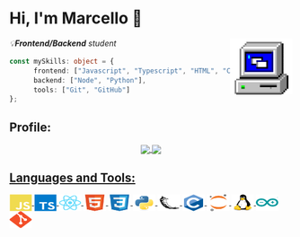 # Hi, I'm Marcello 🍕

<p>
  <em>
      <img src="https://github.com/TheDudeThatCode/TheDudeThatCode/blob/master/Assets/PC.gif" height=100 align="right"/>
      💡<b>Frontend/Backend</b> student<br>
  </em>
</p>

```typescript
const mySkills: object = {
      frontend: ["Javascript", "Typescript", "HTML", "CSS", "React"].
      backend: ["Node", "Python"],
      tools: ["Git", "GitHub"]
};
```
## Profile:
<div align="center">
  <a href="https://github.com/MarcelloBB">
    
  <img align="center" height="145em" src="https://github-readme-stats.vercel.app/api?username=MarcelloBB&show_icons=true&theme=dark&include_all_commits=true&count_private=true"/>
    
  <img align="center" height="145em" src="https://github-readme-stats.vercel.app/api/top-langs/?username=MarcelloBB&layout=compact&langs_count=5&theme=dark"/>
</div>

## Languages and Tools:
<img align="center" height="30" width="40" src="https://raw.githubusercontent.com/devicons/devicon/master/icons/javascript/javascript-plain.svg">
<img align="center" height="30" width="40" src="https://raw.githubusercontent.com/devicons/devicon/master/icons/typescript/typescript-plain.svg">
<img align="center" height="30" width="40" src="https://raw.githubusercontent.com/devicons/devicon/master/icons/react/react-original.svg">
<img align="center" height="30" width="40" src="https://raw.githubusercontent.com/devicons/devicon/master/icons/html5/html5-original.svg">  
<img align="center" height="30" width="40" src="https://raw.githubusercontent.com/devicons/devicon/master/icons/css3/css3-original.svg">  
<img align="center" height="30" width="40" src="https://raw.githubusercontent.com/devicons/devicon/master/icons/python/python-original.svg">
<img align="center" height="30" width="40" src="https://raw.githubusercontent.com/devicons/devicon/master/icons/flask/flask-original.svg">  
<img align="center" height="30" width="40" src="https://raw.githubusercontent.com/devicons/devicon/master/icons/c/c-original.svg">  
<img align="center" height="30" width="40" src="https://raw.githubusercontent.com/devicons/devicon/master/icons/jupyter/jupyter-original.svg">  
<img align="center" height="30" width="40" src="https://raw.githubusercontent.com/devicons/devicon/master/icons/linux/linux-original.svg">  
<img align="center" height="30" width="40" src="https://raw.githubusercontent.com/devicons/devicon/master/icons/arduino/arduino-original.svg">
<img align="center" height="30" width="40" src="https://raw.githubusercontent.com/devicons/devicon/master/icons/git/git-original.svg">  
